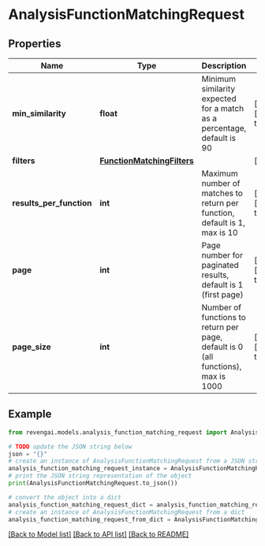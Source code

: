 # AnalysisFunctionMatchingRequest


## Properties

Name | Type | Description | Notes
------------ | ------------- | ------------- | -------------
**min_similarity** | **float** | Minimum similarity expected for a match as a percentage, default is 90 | [optional] [default to 90.0]
**filters** | [**FunctionMatchingFilters**](FunctionMatchingFilters.md) |  | [optional] 
**results_per_function** | **int** | Maximum number of matches to return per function, default is 1, max is 10 | [optional] [default to 1]
**page** | **int** | Page number for paginated results, default is 1 (first page) | [optional] [default to 1]
**page_size** | **int** | Number of functions to return per page, default is 0 (all functions), max is 1000 | [optional] [default to 0]

## Example

```python
from revengai.models.analysis_function_matching_request import AnalysisFunctionMatchingRequest

# TODO update the JSON string below
json = "{}"
# create an instance of AnalysisFunctionMatchingRequest from a JSON string
analysis_function_matching_request_instance = AnalysisFunctionMatchingRequest.from_json(json)
# print the JSON string representation of the object
print(AnalysisFunctionMatchingRequest.to_json())

# convert the object into a dict
analysis_function_matching_request_dict = analysis_function_matching_request_instance.to_dict()
# create an instance of AnalysisFunctionMatchingRequest from a dict
analysis_function_matching_request_from_dict = AnalysisFunctionMatchingRequest.from_dict(analysis_function_matching_request_dict)
```
[[Back to Model list]](../README.md#documentation-for-models) [[Back to API list]](../README.md#documentation-for-api-endpoints) [[Back to README]](../README.md)


